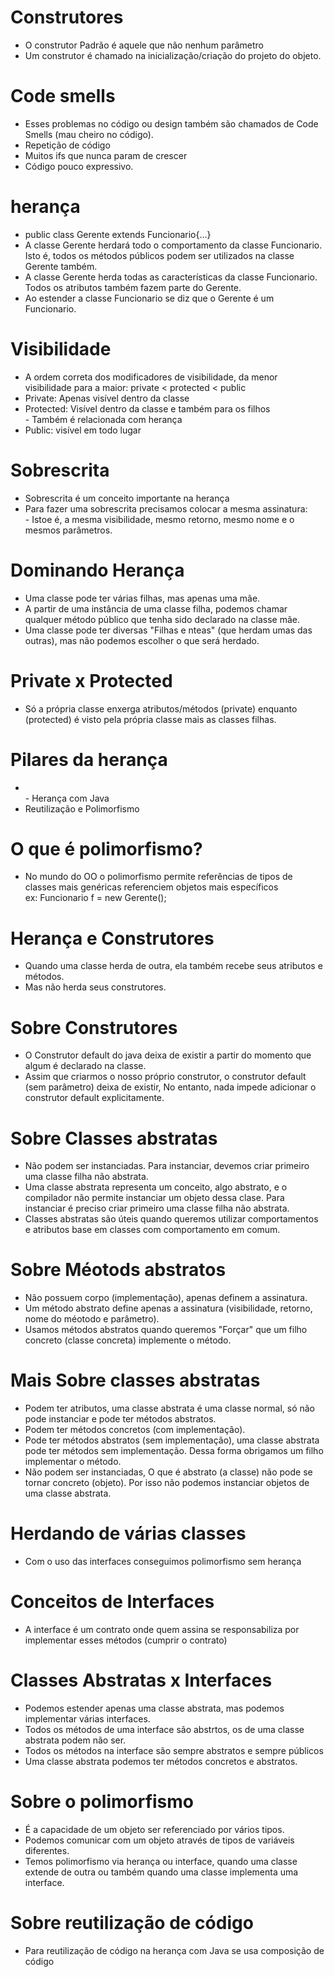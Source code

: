# Construtores
- O construtor Padrão é aquele que não nenhum parâmetro
- Um construtor é chamado na inicialização/criação do projeto do objeto.

# Code smells
- Esses problemas no código ou design também são chamados de Code Smells (mau cheiro no código).
- Repetição de código
- Muitos ifs que nunca param de crescer
- Código pouco expressivo.

# herança
- public class Gerente extends Funcionario{...}
- A classe Gerente herdará todo o comportamento da classe Funcionario. Isto é, todos os métodos públicos podem ser utilizados na classe Gerente também.
- A classe Gerente herda todas as características da classe Funcionario. Todos os atributos também fazem parte do Gerente.
- Ao estender a classe Funcionario se diz que o Gerente é um Funcionario.

# Visibilidade
- A ordem correta dos modificadores de visibilidade, da menor visibilidade para a maior: private < protected < public
- Private: Apenas visível dentro da classe
- Protected: Visível dentro da classe e também para os filhos 	<br> -	Também é relacionada com herança
- Public: visível em todo lugar

# Sobrescrita
- Sobrescrita é um conceito importante na herança
- Para fazer uma sobrescrita precisamos colocar a mesma assinatura: <br> - Istoe é, a mesma visibilidade, mesmo retorno, mesmo nome e o mesmos parâmetros.

# Dominando Herança
- Uma classe pode ter várias filhas, mas apenas uma mãe.
- A partir de uma instância de uma classe filha, podemos chamar qualquer método público que tenha sido declarado na classe mãe.
- Uma classe pode ter diversas "Filhas e nteas" (que herdam umas das outras), mas não podemos escolher o que será herdado.

# Private x Protected
- Só a própria classe enxerga atributos/métodos (private) enquanto (protected) é visto pela própria classe mais as classes filhas.

# Pilares da herança

- <br> - Herança com Java
- Reutilização e Polimorfismo

# O que é polimorfismo?
- No mundo do OO o polimorfismo permite referências de tipos de classes mais genéricas referenciem objetos mais específicos
<br> ex: Funcionario f = new Gerente();

# Herança e Construtores
- Quando uma classe herda de outra, ela também recebe seus atributos e métodos.
- Mas não herda seus construtores.

# Sobre Construtores
- O Construtor default do java deixa de existir a partir do momento que algum é declarado na classe.
- Assim que criarmos o nosso próprio construtor, o construtor default (sem parâmetro) deixa de existir, No entanto, nada impede adicionar o construtor default explicitamente.

# Sobre Classes abstratas
- Não podem ser instanciadas. Para instanciar, devemos criar primeiro uma classe filha não abstrata.
- Uma classe abstrata representa um conceito, algo abstrato, e o compilador não permite instanciar um objeto dessa clase. Para instanciar é preciso criar primeiro uma classe filha não abstrata.
- Classes abstratas são úteis quando queremos utilizar comportamentos e atributos base em classes com comportamento em comum.

# Sobre Méotods abstratos
- Não possuem corpo (implementação), apenas definem a assinatura.
- Um método abstrato define apenas a assinatura (visibilidade, retorno, nome do méotodo e parâmetro).
- Usamos métodos abstratos quando queremos "Forçar" que um filho concreto (classe concreta) implemente o método.

# Mais Sobre classes abstratas
- Podem ter atributos, uma classe abstrata é uma classe normal, só não pode instanciar e pode ter métodos abstratos.
- Podem ter métodos concretos (com implementação).
- Pode ter métodos abstratos (sem implementação), uma classe abstrata pode ter métodos sem implementação. Dessa forma obrigamos um filho implementar o método.
- Não podem ser instanciadas, O que é abstrato (a classe) não pode se tornar concreto (objeto). Por isso não podemos instanciar objetos de uma classe abstrata.

# Herdando de várias classes
- Com o uso das interfaces conseguimos polimorfismo sem herança

# Conceitos de Interfaces
- A interface é um contrato onde quem assina se responsabiliza por implementar esses métodos (cumprir o contrato)

# Classes Abstratas x Interfaces
- Podemos estender apenas uma classe abstrata, mas podemos implementar várias interfaces.
- Todos os métodos de uma interface são abstrtos, os de uma classe abstrata podem não ser.
- Todos os métodos na interface são sempre abstratos e sempre públicos
- Uma classe abstrata podemos ter métodos concretos e abstratos.


# Sobre o polimorfismo
- É a capacidade de um objeto ser referenciado por vários tipos.
- Podemos comunicar com um objeto através de tipos de variáveis diferentes.
- Temos polimorfismo via herança ou interface, quando uma classe extende de outra ou também quando uma classe implementa uma interface.

# Sobre reutilização de código

- Para reutilização de código na herança com Java se usa composição de código































